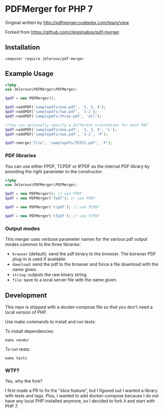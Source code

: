 # PDFMerger for PHP 7

Original written by http://pdfmerger.codeplex.com/team/view

Forked from https://github.com/clegginabox/pdf-merger

## Installation

```composer require jmleroux/pdf-merger```

## Example Usage

```php
<?php
use Jmleroux\PDFMerger\PDFMerger;

$pdf = new PDFMerger();

$pdf->addPDF('samplepdfs/one.pdf', '1, 3, 4');
$pdf->addPDF('samplepdfs/two.pdf', '1-2');
$pdf->addPDF('samplepdfs/three.pdf', 'all');

//You can optionally specify a different orientation for each PDF
$pdf->addPDF('samplepdfs/one.pdf', '1, 3, 4', 'L');
$pdf->addPDF('samplepdfs/two.pdf', '1-2', 'P');

$pdf->merge('file', 'samplepdfs/TEST2.pdf', 'P');
```

### PDF libraries

You can use either FPDF, TCPDF or tFPDF as the internal PDF library
by providing the right parameter to the constructor:
 
```php
<?php
use Jmleroux\PDFMerger\PDFMerger;

$pdf = new PDFMerger(); // use FPDF
$pdf = new PDFMerger('fpdf'); // use FPDF

$pdf = new PDFMerger('tcpdf'); // use TCPDF

$pdf = new PDFMerger('tfpdf'); // use tFPDF
```

### Output modes

This merger uses verbose parameter names for the various pdf output modes common to the three libraries:
 
* `browser` (default): send the pdf binary to the browser. The borwser PDF plug-in is used if available.
* `download`: send the pdf to the browser and force a file download with the name given.
* `string`: outputs the raw binary string.
* `file`: save to a local server file with the name given.

## Development

This repo is shipped with a docker-compose file so that you don't need a local version of PHP.

Use make commands to install and run tests:

To install dependencies:

```
make vendor
```

To run tests:

```
make tests
```

### WTF?

Yes, why the fork?

I first made a PR to fix the "slice feature", but I figured out I wanted a library with tests and tags.
Plus, I wanted to add docker-compose because I do not have any local PHP installed anymore,
so I decided to fork it and start with PHP 7. 
